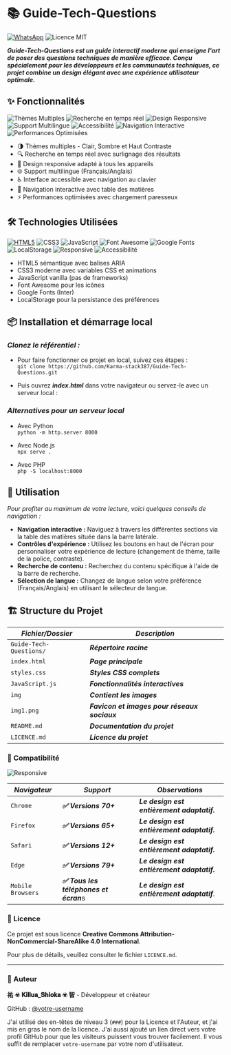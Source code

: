 # **📚 Guide-Tech-Questions**
[![WhatsApp](https://img.shields.io/badge/WhatsApp-25D366?style=for-the-badge&logo=whatsapp&logoColor=white)](https://wa.me/+241074327529)
![Licence MIT](https://img.shields.io/badge/Licence-MIT-blue)

***Guide-Tech-Questions est un guide interactif moderne qui enseigne l'art de poser des questions techniques de manière efficace. Conçu spécialement pour les développeurs et les communautés techniques, ce projet combine un design élégant avec une expérience utilisateur optimale.***

## **✨ Fonctionnalités**

![Thèmes Multiples](https://img.shields.io/badge/Thèmes%20Multiples-Clair%20%7C%20Sombre-212529?style=for-the-badge)
![Recherche en temps réel](https://img.shields.io/badge/Recherche%20en%20temps%20réel-2D384D?style=for-the-badge)
![Design Responsive](https://img.shields.io/badge/Design%20Responsive-Mobile%20%26%20Desktop-2563EB?style=for-the-badge&logo=react&logoColor=white)
![Support Multilingue](https://img.shields.io/badge/Multilingue-Français%20%7C%20Anglais-4285F4?style=for-the-badge&logo=google-translate&logoColor=white)
![Accessibilité](https://img.shields.io/badge/Accessibility-AA-orange?style=for-the-badge)
![Navigation Interactive](https://img.shields.io/badge/Navigation%20Interactive-Table%20des%20Matières-8B5CF6?style=for-the-badge)
![Performances Optimisées](https://img.shields.io/badge/Performances%20Optimisées-Rapide%20%26%20Fluide-16A34A?style=for-the-badge)

* 🌗 Thèmes multiples - Clair, Sombre et Haut Contraste
* 🔍 Recherche en temps réel avec surlignage des résultats
* 📱 Design responsive adapté à tous les appareils
* 🌐 Support multilingue (Français/Anglais)
* ♿ Interface accessible avec navigation au clavier
* 📖 Navigation interactive avec table des matières
* ⚡ Performances optimisées avec chargement paresseux

## 🛠️ **Technologies Utilisées**

[![HTML5](https://img.shields.io/badge/HTML5-E34F26?style=for-the-badge&logo=html5&logoColor=white)](https://via.placeholder.com/800x400?text=Guide-Tech-Questions+Preview)
![CSS3](https://img.shields.io/badge/CSS3-1572B6?style=for-the-badge&logo=css3&logoColor=white)
![JavaScript](https://img.shields.io/badge/JavaScript-F7DF1E?style=for-the-badge&logo=javascript&logoColor=black)
![Font Awesome](https://img.shields.io/badge/Font%20Awesome-5282C1?style=for-the-badge&logo=font-awesome&logoColor=white)
![Google Fonts](https://img.shields.io/badge/Google%20Fonts-4285F4?style=for-the-badge&logo=google&logoColor=white)
![LocalStorage](https://img.shields.io/badge/LocalStorage-Persistance-green?style=for-the-badge)
![Responsive](https://img.shields.io/badge/Responsive-Yes-green?style=for-the-badge)
![Accessibilité](https://img.shields.io/badge/Accessibility-AA-orange?style=for-the-badge)

* HTML5 sémantique avec balises ARIA
* CSS3 moderne avec variables CSS et animations
* JavaScript vanilla (pas de frameworks)
* Font Awesome pour les icônes
* Google Fonts (Inter)
* LocalStorage pour la persistance des préférences

## **📦 Installation et démarrage local**

### *Clonez le référentiel :*
   
* Pour faire fonctionner ce projet en local, suivez ces étapes :<br>
`git clone https://github.com/Karma-stack387/Guide-Tech-Questions.git`

* Puis ouvrez ***index.html*** dans votre navigateur ou servez-le avec un serveur local :

### *Alternatives pour un serveur local*

* Avec Python<br>
`python -m http.server 8000`

* Avec Node.js<br>
`npx serve .`

* Avec PHP<br>
`php -S localhost:8000`

## **📖 Utilisation**

*Pour profiter au maximum de votre lecture, voici quelques conseils de navigation :*

* **Navigation interactive :** Naviguez à travers les différentes sections via la table des matières située dans la barre latérale.
* **Contrôles d'expérience :** Utilisez les boutons en haut de l'écran pour personnaliser votre expérience de lecture (changement de thème, taille de la police, contraste).
* **Recherche de contenu :** Recherchez du contenu spécifique à l'aide de la barre de recherche.
* **Sélection de langue :** Changez de langue selon votre préférence (Français/Anglais) en utilisant le sélecteur de langue.

## **🏗️ Structure du Projet**


| *Fichier/Dossier*      | *Description*                             |
|------------------------|-------------------------------------------|
| `Guide-Tech-Questions/`| ***Répertoire racine***                   |
| `index.html`           | ***Page principale***                     |
| `styles.css`           | ***Styles CSS complets***                 |
| `JavaScript.js`        | ***Fonctionnalités interactives***        |
| `img `                 | ***Contient les images***                 |
| `img1.png`             | ***Favicon et images pour réseaux sociaux*** |
| `README.md`            | ***Documentation du projet***             |
| `LICENCE.md`           | ***Licence du projet***                   |

### **📱 Compatibilité**

![Responsive](https://img.shields.io/badge/Responsive-Yes-green?style=for-the-badge)

| *Navigateur*             | *Support*           | *Observations*                                           |
|------------------------|---------------------|-------------------------------------------------|
| `Chrome` | ***✅ Versions 70+***     | ***Le design est entièrement adaptatif.***                                                |
| `Firefox` | ***✅ Versions 65+***     | ***Le design est entièrement adaptatif.***                                              |
| `Safari` | ***✅ Versions 12+***     | ***Le design est entièrement adaptatif.***                                                 |
| `Edge` | ***✅ Versions 79+***     | ***Le design est entièrement adaptatif.***                                                 |
| `Mobile Browsers` | ***✅ Tous les téléphones et écran***s | ***Le design est entièrement adaptatif***. |

### 📄 Licence

Ce projet est sous licence **Creative Commons Attribution-NonCommercial-ShareAlike 4.0 International**.

Pour plus de détails, veuillez consulter le fichier `LICENCE.md`.

---

### 👥 Auteur

**祐 ☣︎ 𝐊𝐢𝐥𝐥𝐮𝐚_𝐒𝐡𝐢𝐨𝐤𝐚 ☣︎ 智** - Développeur et créateur

GitHub : [@votre-username](https://github.com/votre-username)


J'ai utilisé des en-têtes de niveau 3 (`###`) pour la Licence et l'Auteur, et j'ai mis en gras le nom de la licence. J'ai aussi ajouté un lien direct vers votre profil GitHub pour que les visiteurs puissent vous trouver facilement. Il vous suffit de remplacer `votre-username` par votre nom d'utilisateur.

